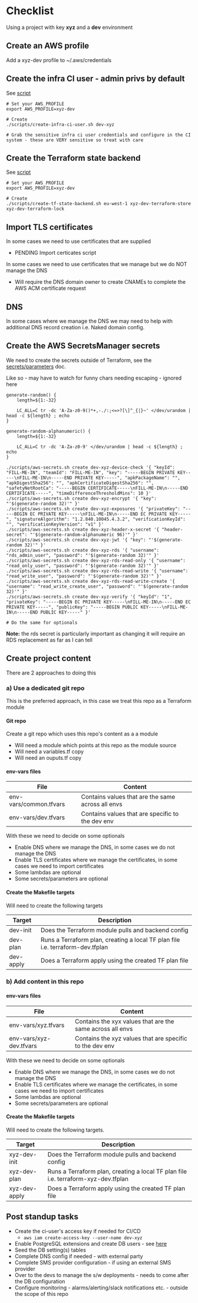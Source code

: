 # Checklist
Using a project with key **xyz** and a **dev** environment


## Create an AWS profile
Add a xyz-dev profile to ~/.aws/credentials


## Create the infra CI user - admin privs by default
See [script](../scripts/create-infra-ci-user.sh)

```
# Set your AWS_PROFILE
export AWS_PROFILE=xyz-dev

# Create
./scripts/create-infra-ci-user.sh dev-xyz

# Grab the sensitive infra ci user credentials and configure in the CI system - these are VERY sensitive so treat with care
```


## Create the Terraform state backend
See [script](../scripts/create-tf-state-backend.sh)

```
# Set your AWS_PROFILE
export AWS_PROFILE=xyz-dev

# Create
./scripts/create-tf-state-backend.sh eu-west-1 xyz-dev-terraform-store xyz-dev-terraform-lock
```


## Import TLS certificates
In some cases we need to use certificates that are supplied
- PENDING Import certicates script

In some cases we need to use certificates that we manage but we do NOT manage the DNS
- Will require the DNS domain owner to create CNAMEs to complete the AWS ACM certificate request


## DNS
In some cases where we manage the DNS we may need to help with additional DNS record creation i.e. Naked domain config.


## Create the AWS SecretsManager secrets
We need to create the secrets outside of Terraform, see the [secrets/parameters](./secrets-parameters.md) doc.

Like so - may have to watch for funny chars needing escaping - ignored here
```
generate-random() {
	length=${1:-32}

	LC_ALL=C tr -dc 'A-Za-z0-9()*+,-./:;<=>?[\]^_{|}~' </dev/urandom | head -c ${length} ; echo
}

generate-random-alphanumeric() {
	length=${1:-32}

	LC_ALL=C tr -dc 'A-Za-z0-9' </dev/urandom | head -c ${length} ; echo
}

./scripts/aws-secrets.sh create dev-xyz-device-check '{ "keyId": "FILL-ME-IN", "teamId": "FILL-ME-IN", "key": "-----BEGIN PRIVATE KEY-----\nFILL-ME-IN\n-----END PRIVATE KEY-----", "apkPackageName": "", "apkDigestSha256": "", "apkCertificateDigestSha256": "", "safetyNetRootCa": "-----BEGIN CERTIFICATE-----\nFILL-ME-IN\n-----END CERTIFICATE-----", "timeDifferenceThresholdMins": 10 }'
./scripts/aws-secrets.sh create dev-xyz-encrypt '{ "key": "'$(generate-random 32)'" }'
./scripts/aws-secrets.sh create dev-xyz-exposures '{ "privateKey": "-----BEGIN EC PRIVATE KEY-----\nFILL-ME-IN\n-----END EC PRIVATE KEY-----", "signatureAlgorithm": "1.2.840.10045.4.3.2", "verificationKeyId": "", "verificationKeyVersion": "v1" }'
./scripts/aws-secrets.sh create dev-xyz-header-x-secret '{ "header-secret": "'$(generate-random-alphanumeric 96)'" }'
./scripts/aws-secrets.sh create dev-xyz-jwt '{ "key": "'$(generate-random 32)'" }'
./scripts/aws-secrets.sh create dev-xyz-rds '{ "username": "rds_admin_user", "password": "'$(generate-random 32)'" }'
./scripts/aws-secrets.sh create dev-xyz-rds-read-only '{ "username": "read_only_user", "password": "'$(generate-random 32)'" }'
./scripts/aws-secrets.sh create dev-xyz-rds-read-write '{ "username": "read_write_user", "password": "'$(generate-random 32)'" }'
./scripts/aws-secrets.sh create dev-xyz-rds-read-write-create '{ "username": "read_write_create_user", "password": "'$(generate-random 32)'" }'
./scripts/aws-secrets.sh create dev-xyz-verify '{ "keyId": "1", "privateKey": "-----BEGIN EC PRIVATE KEY-----\nFILL-ME-IN\n-----END EC PRIVATE KEY-----", "publicKey": "-----BEGIN PUBLIC KEY-----\nFILL-ME-IN\n-----END PUBLIC KEY-----" }'

# Do the same for optionals
```
**Note:** the rds secret is particularly important as changing it will require an RDS replacement as far as I can tell


## Create project content
There are 2 approaches to doing this

### a) Use a dedicated git repo
This is the preferred approach, in this case we treat this repo as a Terraform module

#### Git repo
Create a git repo which uses this repo's content as a a module
- Will need a module which points at this repo as the module source
- Will need a variables.tf copy
- Will need an ouputs.tf copy

#### env-vars files

| File                    | Content                                                    |
| ------------------------| -----------------------------------------------------------|
| env-vars/common.tfvars  | Contains values that are the same across all envs          |
| env-vars/dev.tfvars     | Contains values that are specific to the dev env           |

With these we need to decide on some optionals
- Enable DNS where we manage the DNS, in some cases we do not manage the DNS
- Enable TLS certificates where we manage the certificates, in some cases we need to import certificates
- Some lambdas are optional
- Some secrets/parameters are optional

#### Create the Makefile targets
Will need to create the following targets

| Target        | Description                                                                        |
| --------------| -----------------------------------------------------------------------------------|
| dev-init      | Does the Terraform module pulls and backend config                                 |
| dev-plan      | Runs a Terraform plan, creating a local TF plan file i.e. terraform-dev.tfplan     |
| dev-apply     | Does a Terraform apply using the created TF plan file                              |

### b) Add content in this repo
#### env-vars files

| File                    | Content                                                    |
| ------------------------| -----------------------------------------------------------|
| env-vars/xyz.tfvars     | Contains the xyx values that are the same across all envs  |
| env-vars/xyz-dev.tfvars | Contains the xyz values that are specific to the dev env   |

With these we need to decide on some optionals
- Enable DNS where we manage the DNS, in some cases we do not manage the DNS
- Enable TLS certificates where we manage the certificates, in some cases we need to import certificates
- Some lambdas are optional
- Some secrets/parameters are optional

#### Create the Makefile targets
Will need to create the following targets.

| Target        | Description                                                                        |
| --------------| -----------------------------------------------------------------------------------|
| xyz-dev-init  | Does the Terraform module pulls and backend config                                 |
| xyz-dev-plan  | Runs a Terraform plan, creating a local TF plan file i.e. terraform-xyz-dev.tfplan |
| xyz-dev-apply | Does a Terraform apply using the created TF plan file                              |


## Post standup tasks
- Create the ci-user's access key if needed for CI/CD
	- `aws iam create-access-key --user-name dev-xyz`
- Enable PostgreSQL extensions and create DB users - see [here](./db.md)
- Seed the DB setting(s) tables
- Complete DNS config if needed - with external party
- Complete SMS provider configuration - if using an external SMS provider
- Over to the devs to manage the s/w deployments - needs to come after the DB configuration
- Configure monitoring - alarms/alerting/slack notifications etc. - outside the scope of this repo
